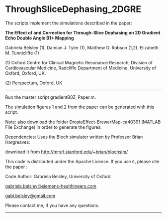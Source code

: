 # ThroughSliceDephasing_2DGRE

The scripts implement the simulations described in the paper:

**The Effect of and Correction for Through-Slice Dephasing on 2D Gradient Echo Double Angle B1+ Mapping**

Gabriela Belsley (1), Damian J. Tyler (1), Matthew D. Robson (1,2), Elizabeth M. Tunnicliffe (1)

(1) Oxford Centre for Clinical Magnetic Resonance Research, Division of
Cardiovascular Medicine, Radcliffe Department of Medicine, University of Oxford,
Oxford, UK.

(2) Perspectum, Oxford, UK

---------------------------------------------

Run the master script gradientB0Z_Paper.m.

The simulation figures 1 and 2 from the paper can be generated with this script.

Note: also download the folder DrosteEffect-BrewerMap-ca40391 (MATLAB File Exchange) in order to generate the figures.

Dependencies: Uses the Bloch simulator written by Professor Brian Hargreaves: 

download it from http://mrsrl.stanford.edu/~brian/blochsim/

This code is distributed under the Apache License. If you use it, please cite the paper : 

Code Author: Gabriela Belsley, University of Oxford

gabriela.belsley@siemens-healthineers.com 

gabi.belsley@gmail.com

Please contact me, if you have any questions. 

---------------------------------------------

